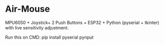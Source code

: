 # Air-Mouse
MPU6050 + Joystick+ 2 Push Buttons + ESP32 + Python (pyserial + tkinter) with live sensitivity adjustment.

Run this on CMD: pip install pyserial pynput
